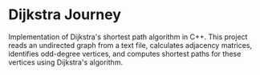 # Dijkstra Journey
Implementation of Dijkstra's shortest path algorithm in C++. This project reads an undirected graph from a text file, calculates adjacency matrices, identifies odd-degree vertices, and computes shortest paths for these vertices using Dijkstra's algorithm.
